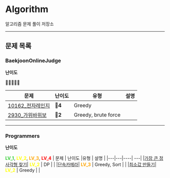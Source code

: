 # Algorithm
알고리즘 문제 풀이 저장소

----
## 문제 목록

### BaekjoonOnlineJudge
**난이도**

💎🔴🥇🥈🥉

| 문제 | 난이도 |유형 | 설명 |
|---|---|----| ---|
|[10162_전자레인지](https://github.com/halucinor/Algorithm/blob/main/BOJ/%5BBOJ%5D10162_%EC%A0%84%EC%9E%90%EB%A0%88%EC%9D%B8%EC%A7%80.cpp)|**🥉4** | Greedy | |
|[2930_가위바위보](https://github.com/halucinor/Algorithm/blob/main/BOJ/%5BBOJ%5D2930_%EA%B0%80%EC%9C%84%EB%B0%94%EC%9C%84%EB%B3%B4.cpp)| **🥉2** | Greedy, brute force | |

---
### Programmers

**난이도**

<span style="color:LimeGreen">**LV_1**</span>,
<span style="color:yellow">**LV_2**</span>, 
<span style="color:orange">**LV_3**</span>,
<span style="color:red">**LV_4**</span>
| 문제 | 난이도 |유형 | 설명 |
|---|---|----| ---|
|[가장 큰 정사각형 찾기](https://github.com/halucinor/Algorithm/blob/main/Programmers/%5Bprogrammers%5D%EA%B0%80%EC%9E%A5%ED%81%B0%EC%A0%95%EC%82%AC%EA%B0%81%ED%98%95%EC%B0%BE%EA%B8%B0.cpp)| <span style="color:yellow">**LV_2**</span> | DP | |
|[단속카메라](hhttps://github.com/halucinor/Algorithm/blob/main/Programmers/%5Bprogrammers%5D%EB%8B%A8%EC%86%8D%EC%B9%B4%EB%A9%94%EB%9D%BC.cpp)| <span style="color:orange">**LV_3**</span> | Greedy, Sort | |
|[최소값 만들기](https://github.com/halucinor/Algorithm/blob/main/Programmers/%5Bprogrammers%5D%EC%B5%9C%EC%86%8C%EA%B0%92_%EB%A7%8C%EB%93%A4%EA%B8%B0.cpp)| <span style="color:yellow">**LV_2**</span> | Greedy | |